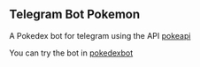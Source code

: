 ## Telegram Bot Pokemon

A Pokedex bot for telegram using the API [pokeapi](https://pokeapi.co/?ref=public-apis)

You can try the bot in [pokedexbot](t.me/pokedexbot)
